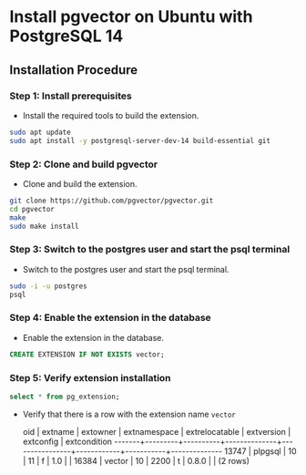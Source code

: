 # Install pgvector on Ubuntu with PostgreSQL 14

## Installation Procedure

### Step 1: Install prerequisites

- Install the required tools to build the extension.

```bash
sudo apt update
sudo apt install -y postgresql-server-dev-14 build-essential git
```

### Step 2: Clone and build pgvector

- Clone and build the extension.

```bash
git clone https://github.com/pgvector/pgvector.git
cd pgvector
make
sudo make install
```

### Step 3: Switch to the postgres user and start the psql terminal

- Switch to the postgres user and start the psql terminal.

```bash
sudo -i -u postgres
psql
```

### Step 4: Enable the extension in the database

- Enable the extension in the database.

```sql
CREATE EXTENSION IF NOT EXISTS vector;
```

### Step 5: Verify extension installation

```sql
select * from pg_extension;
```

- Verify that there is a row with the extension name `vector`

  oid  | extname | extowner | extnamespace | extrelocatable | extversion | extconfig | extcondition
-------+---------+----------+--------------+----------------+------------+-----------+--------------
 13747 | plpgsql |       10 |           11 | f              | 1.0        |           |
 16384 | vector  |       10 |         2200 | t              | 0.8.0      |           |
(2 rows)
